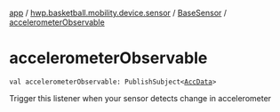 [app](../../index.md) / [hwp.basketball.mobility.device.sensor](../index.md) / [BaseSensor](index.md) / [accelerometerObservable](.)

# accelerometerObservable

`val accelerometerObservable: PublishSubject<`[`AccData`](../-b-m-sensor-manager/-acc-data/index.md)`>`

Trigger this listener when your sensor detects change in accelerometer

